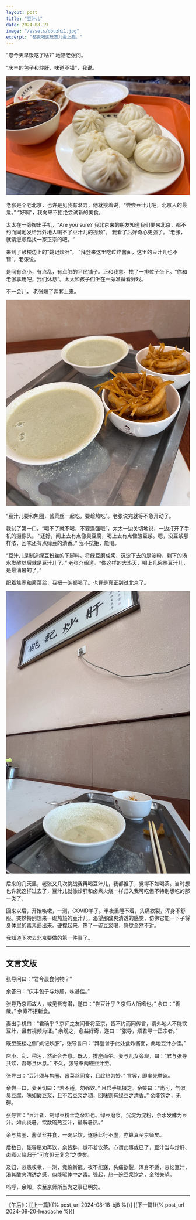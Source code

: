 ```yaml
---
layout: post
title: "豆汁儿"
date: 2024-08-19
image: "/assets/douzhi1.jpg"
excerpt: "都说喝这玩意儿会上瘾。"
---
```




“您今天早饭吃了啥?” 地陪老张问。 

“庆丰的包子和炒肝，味道不错”，我说。

<img src="/assets/qfbaozi.jpg" />

老张是个老北京，也许是见我有潜力，他就接着说，“尝尝豆汁儿吧，北京人的最爱。” “好啊”，我向来不拒绝尝试新的美食。

太太在一旁掏出手机，“Are you sure? 我北京来的朋友知道我们要来北京，都不约而同地发给我外地人喝不了豆汁儿的视频”。 我看了后好奇心更强了。“老张，就请您顺路找一家正宗的吧。“

来到了鼓楼边上的”姚记炒肝“。 ”拜登来这里吃过炸酱面，这里的豆汁儿也不错“，老张说。

是间有点小，有点乱，有点脏的平民铺子。正和我意。找了一排位子坐下。“你和老张享用吧，我们休息“。太太和孩子们坐在一旁准备看好戏。

不一会儿， 老张端了两套上来。

<img src="/assets/douzhi1.jpg" />

“豆汁儿要和焦圈，酱菜丝一起吃，要趁热吃”。老张说完就等不急开动了。

我试了第一口。“喝不了就不喝，不要逞强哦”，太太一边关切地说，一边打开了手机的摄像头。
“还好，闻上去有点像臭豆腐，喝上去有点像酸豆浆。嗯，没豆浆那样浓，回味还有点绿豆的清香。” 我不抗拒，能喝。

“豆汁儿是制造绿豆粉丝的下脚料。将绿豆磨成浆，沉淀下去的是淀粉，剩下的汤水发酵以后就是豆汁儿了。” 老张介绍道。“像这样的大热天，喝上几碗热豆汁儿，是最消暑的了。”

配着焦圈和酱菜丝，我把一碗都喝了。也算是真正到过北京了。

<img src="/assets/douzhi2.jpg" />

后来的几天里，老张又几次挑战我再喝豆汁儿，我都推了，觉得不如喝茶。当时想也许就这样过去了，豆汁儿就像炒肝和卤煮火烧一样归入我可吃但不特别想吃的那一类了。

回来以后，开始咳嗽，一测，COVID羊了。半夜里睡不着，头痛欲裂，浑身不舒服。突然特别想来一碗热热的豆汁儿，渴望那酸爽清透的感觉，仿佛它能一下子将身体里的毒素逼出来。硬撑起来，热了一碗豆浆喝，感觉全然不对。

我知道下次去北京要做的第一件事了。

----
## 文言文版

张导问曰：“君今晨食何物？”

余答曰：“庆丰包子与炒肝，味甚佳。”

张导乃京师故人，或见吾有潜，遂曰：“尝豆汁乎？京师人所嗜也。” 余曰：“善哉。” 余素不拒新食。

妻出手机曰：“君确乎？京师之友闻吾将至京，皆不约而同传言，谓外地人不能饮豆汁，且有视频为证。” 余观之，愈益好奇，遂曰：“张导，烦君寻一正宗者。”

既至鼓楼之侧“姚记炒肝”，张导言曰：“拜登曾于此处食炸酱面，此地豆汁亦佳。”

店小、乱、稍污，然正合吾意。既入，排座而坐。妻与儿女旁观，曰：“君与张导共饮，吾等且休息。” 不久，张导奉两碗豆汁至。

张导曰：“豆汁须与焦圈、酱菜丝同食，且趁热为妙。” 言罢，即率先举碗。

余尝一口，妻关切曰：“若不适，勿强饮。” 且启手机摄之。余笑曰：“尚可，气似臭豆腐，味如酸豆浆，且不若豆浆之稠，回味则有绿豆之清香。” 余能饮之，无碍。

张导言：“豆汁者，制绿豆粉丝之余料也。绿豆磨浆，沉淀为淀粉，余水发酵为豆汁。如此炎暑，饮数碗热豆汁，最解暑热。”

余与焦圈、酱菜丝并食，一碗尽饮，遂感此行不虚，亦算真至京师矣。

后数日，张导屡劝再饮，余皆辞，觉不若饮茶。心谓此事或已了，豆汁当与炒肝、卤煮火烧归于“可食但无复念”之类矣。

及归，忽患咳嗽，一测，竟染新冠。夜不能寐，头痛欲裂，浑身不适，忽忆豆汁，渴其酸爽清透之感，似能驱体中之毒。强起，热一碗豆浆饮之，全然失望。

呜呼，余知，次至京师所当为之事已明矣。


----
《午后》：\[[上一篇]({% post_url 2024-08-18-bj8 %})\] \[[下一篇]({% post_url 2024-08-20-headache %})\] 
